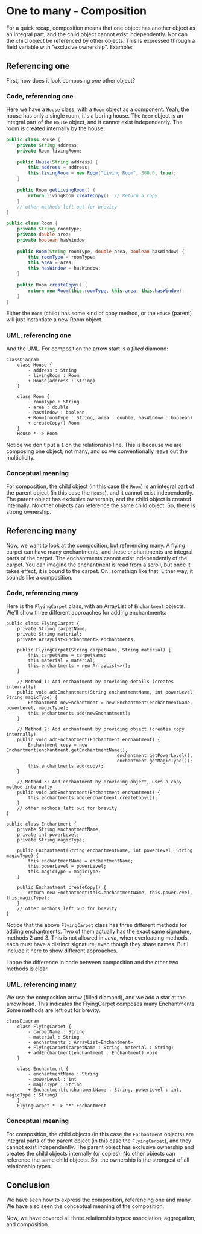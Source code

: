 # One to many - Composition

For a quick recap, composition means that one object has another object as an integral part, and the child object cannot exist independently. Nor can the child object be referenced by other objects. This is expressed through a field variable with "exclusive ownership". Example:

## Referencing one

First, how does it look composing _one_ other object?

### Code, referencing one

Here we have a `House` class, with a `Room` object as a component. Yeah, the house has only a single room, it's a boring house. The `Room` object is an integral part of the `House` object, and it cannot exist independently. The room is created internally by the house.

```java
public class House {
    private String address;
    private Room livingRoom;
    
    public House(String address) {
        this.address = address;
        this.livingRoom = new Room("Living Room", 300.0, true);
    }
    
    public Room getLivingRoom() {
        return livingRoom.createCopy(); // Return a copy
    }
    // other methods left out for brevity
}

public class Room {
    private String roomType;
    private double area;
    private boolean hasWindow;
    
    public Room(String roomType, double area, boolean hasWindow) {
        this.roomType = roomType;
        this.area = area;
        this.hasWindow = hasWindow;
    }
    
    public Room createCopy() {
        return new Room(this.roomType, this.area, this.hasWindow);
    }
}
```

Either the `Room` (child) has some kind of copy method, or the `House` (parent) will just instantiate a new Room object.

### UML, referencing one

And the UML. For composition the arrow start is a _filled_ diamond:

```mermaid
classDiagram
    class House {
        - address : String
        - livingRoom : Room
        + House(address : String)
    }

    class Room {
        - roomType : String
        - area : double
        - hasWindow : boolean
        + Room(roomType : String, area : double, hasWindow : boolean)
        + createCopy() Room
    }
    House *--> Room
```

Notice we don't put a `1` on the relationship line. This is because we are composing one object, not many, and so we conventionally leave out the multiplicity.

### Conceptual meaning
For composition, the child object (in this case the `Room`) is an integral part of the parent object (in this case the `House`), and it cannot exist independently. The parent object has exclusive ownership, and the child object is created internally. No other objects can reference the same child object. So, there is strong ownership.

## Referencing many

Now, we want to look at the composition, but referencing many. A flying carpet can have many enchantments, and these enchantments are integral parts of the carpet. The enchantments cannot exist independently of the carpet. You can imagine the enchantment is read from a scroll, but once it takes effect, it is bound to the carpet. Or.. somethign like that. Either way, it sounds like a composition.

### Code, referencing many

Here is the `FlyingCarpet` class, with an ArrayList of `Enchantment` objects. We'll show three different approaches for adding enchantments:

```java{13-16,19-24,28-30}
public class FlyingCarpet {
    private String carpetName;
    private String material;
    private ArrayList<Enchantment> enchantments;
    
    public FlyingCarpet(String carpetName, String material) {
        this.carpetName = carpetName;
        this.material = material;
        this.enchantments = new ArrayList<>();
    }
    
    // Method 1: Add enchantment by providing details (creates internally)
    public void addEnchantment(String enchantmentName, int powerLevel, String magicType) {
        Enchantment newEnchantment = new Enchantment(enchantmentName, powerLevel, magicType);
        this.enchantments.add(newEnchantment);
    }
    
    // Method 2: Add enchantment by providing object (creates copy internally)
    public void addEnchantment(Enchantment enchantment) {
        Enchantment copy = new Enchantment(enchantment.getEnchantmentName(), 
                                         enchantment.getPowerLevel(), 
                                         enchantment.getMagicType());
        this.enchantments.add(copy);
    }

    // Method 3: Add enchantment by providing object, uses a copy method internally
    public void addEnchantment(Enchantment enchantment) {
        this.enchantments.add(enchantment.createCopy());
    }
    // other methods left out for brevity
}

public class Enchantment {
    private String enchantmentName;
    private int powerLevel;
    private String magicType;
    
    public Enchantment(String enchantmentName, int powerLevel, String magicType) {
        this.enchantmentName = enchantmentName;
        this.powerLevel = powerLevel;
        this.magicType = magicType;
    }
    
    public Enchantment createCopy() {
        return new Enchantment(this.enchantmentName, this.powerLevel, this.magicType);
    }
    // other methods left out for brevity
}
```

Notice that the above `FlyingCarpet` class has three different methods for adding enchantments. Two of them actually has the exact same signature, methods 2 and 3. This is not allowed in Java, when overloading methods, each must have a distinct signature, even though they share names. But I include it here to show different approaches.

I hope the difference in code between composition and the other two methods is clear. 

### UML, referencing many

We use the composition arrow (filled diamond), and we add a star at the arrow head. This indicates the FlyingCarpet composes many Enchantments. Some methods are left out for brevity.

```mermaid
classDiagram
    class FlyingCarpet {
        - carpetName : String
        - material : String
        - enchantments : ArrayList~Enchantment~
        + FlyingCarpet(carpetName : String, material : String)
        + addEnchantment(enchantment : Enchantment) void
    }

    class Enchantment {
        - enchantmentName : String
        - powerLevel : int
        - magicType : String
        + Enchantment(enchantmentName : String, powerLevel : int, magicType : String)
    }
    FlyingCarpet *--> "*" Enchantment
```

### Conceptual meaning
For composition, the child objects (in this case the `Enchantment` objects) are integral parts of the parent object (in this case the `FlyingCarpet`), and they cannot exist independently. The parent object has exclusive ownership and creates the child objects internally (or copies). No other objects can reference the same child objects. So, the ownership is the strongest of all relationship types.

## Conclusion

We have seen how to express the composition, referencing one and many. We have also seen the conceptual meaning of the composition.

Now, we have covered all three relationship types: association, aggregation, and composition.